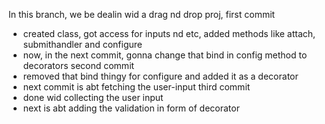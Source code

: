 In this branch, we be dealin wid a drag nd drop proj,
                                                               first commit 
- created class, got access for inputs nd etc, added methods like attach, submithandler and configure
- now, in the next commit, gonna change that bind in config method to decorators
                                                               second commit
- removed that bind thingy for configure and added it as a decorator
- next commit is abt fetching the user-input
                                                               third commit
- done wid collecting the user input
- next is abt adding the validation in form of decorator
